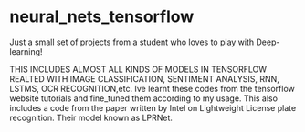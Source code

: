 # neural_nets_tensorflow
Just a small set of projects from a student who loves to play with Deep-learning!


THIS INCLUDES ALMOST ALL KINDS OF MODELS IN TENSORFLOW REALTED WITH IMAGE CLASSIFICATION, SENTIMENT ANALYSIS, RNN, LSTMS, OCR RECOGNITION,etc.
Ive learnt these codes from the tensorflow website tutorials and fine_tuned them according to my usage.
This also includes a code from the paper written by Intel on Lightweight License plate recognition. Their model known as LPRNet.


